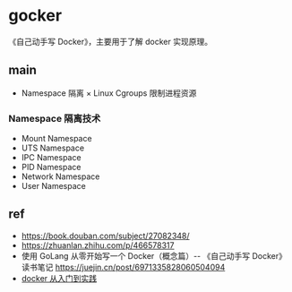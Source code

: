 # gocker
《自己动手写 Docker》，主要用于了解 docker 实现原理。

## main
* Namespace 隔离
× Linux Cgroups 限制进程资源

### Namespace 隔离技术
- Mount Namespace
- UTS Namespace
- IPC Namespace
- PID Namespace
- Network Namespace
- User Namespace



## ref
* https://book.douban.com/subject/27082348/
* https://zhuanlan.zhihu.com/p/466578317
* 使用 GoLang 从零开始写一个 Docker（概念篇）-- 《自己动手写 Docker》读书笔记 https://juejin.cn/post/6971335828060504094
* [docker 从入门到实践](https://yeasy.gitbook.io/docker_practice) 